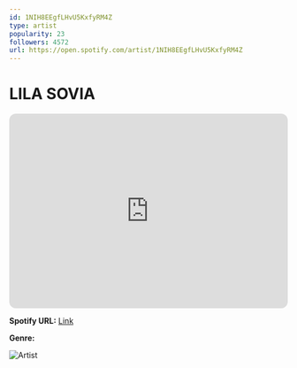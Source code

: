 ```yaml
---
id: 1NIH8EEgfLHvU5KxfyRM4Z
type: artist
popularity: 23
followers: 4572
url: https://open.spotify.com/artist/1NIH8EEgfLHvU5KxfyRM4Z
---
```

# LILA SOVIA

<iframe style="border-radius:12px" src="https://open.spotify.com/embed/artist/1NIH8EEgfLHvU5KxfyRM4Z" width="100%" height="352" frameBorder="0" allowfullscreen="" allow="autoplay; clipboard-write; encrypted-media; fullscreen; picture-in-picture" loading="lazy"></iframe>

**Spotify URL:** [Link](https://open.spotify.com/artist/1NIH8EEgfLHvU5KxfyRM4Z)

**Genre:** 

![Artist](https://i.scdn.co/image/ab6761610000e5eb0807749bc5c463a2bd8266d3)
